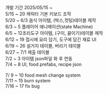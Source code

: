 개발 기간 2025/05/15 ~
<br>
5/15 ~ 20 캐릭터 기본 키보드 조작 <br>
5/20 ~ 6/3 음식 아이템, (박스,컷팅)테이블 제작 <br>
6/3 ~ 5 플레이어 애니메이션(state Machine) <br>
6/5 ~ 12조리도구 아이템, (구이, 끓이기)테이블 제작 <br>
6/12 ~ 19 접시에 요리 담기, 도구에 담긴 재료 UI <br>
6/19 ~ 26 설거지 테이블, 버리기 테이블<br>
6/27 ~ 7/1 제출 테이블<br>
7/2 ~ 3 아이템 json파일 화 후 연동 <br>
7/4  ~ 8 UI, food prefabs, recipe json <br>  
7/ 9 ~ 10 food mesh change system <br>
7/11 ~ 15 burn system <br>
7/16 ~ 17 fix bug <br>
